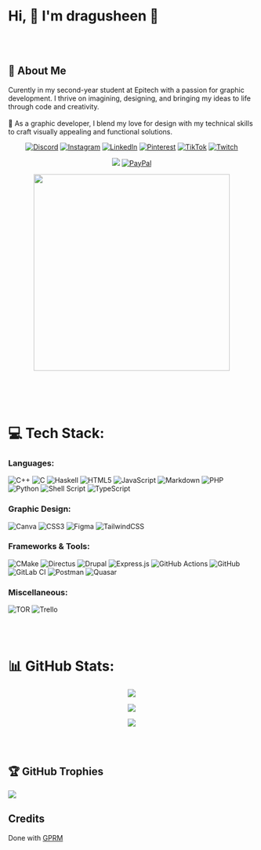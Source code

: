 # Hi, 👋 I'm dragusheen 🌸

<br>
<br>

## 💫 About Me

Curently in my second-year student at Epitech with a passion for graphic development. I thrive on imagining, designing, and bringing my ideas to life through code and creativity.<br><br>🎨 As a graphic developer, I blend my love for design with my technical skills to craft visually appealing and functional solutions.


<div align="center">

[![Discord](https://img.shields.io/badge/Discord-%237289DA.svg?logo=discord&logoColor=white)](https://discord.gg/1198005001952444598)
[![Instagram](https://img.shields.io/badge/Instagram-%23E4405F.svg?logo=Instagram&logoColor=white)](https://instagram.com/dragusheen)
[![LinkedIn](https://img.shields.io/badge/LinkedIn-%230077B5.svg?logo=linkedin&logoColor=white)](https://linkedin.com/in/nathan-tirolf)
[![Pinterest](https://img.shields.io/badge/Pinterest-%23E60023.svg?logo=Pinterest&logoColor=white)](https://pinterest.com/dragusheen_)
[![TikTok](https://img.shields.io/badge/TikTok-%23000000.svg?logo=TikTok&logoColor=white)](https://tiktok.com/@dragusheen)
[![Twitch](https://img.shields.io/badge/Twitch-%239146FF.svg?logo=Twitch&logoColor=white)](https://twitch.tv/dragusheen)

</div>

<div align="center">

[![](https://visitcount.itsvg.in/api?id=dragusheen&icon=7&color=10)](https://visitcount.itsvg.in)
[![PayPal](https://img.shields.io/badge/PayPal-00457C?style=for-the-badge&logo=paypal&logoColor=white)](https://paypal.me/dragusheen)

</div>

<div align="center">
    <img src="https://media1.tenor.com/m/LvPkpm53orwAAAAC/anime-kanna.gif" style="height: 400px;" />
</div>

<br>
<br>
<br>
<br>

# 💻 Tech Stack:

### Languages:
![C++](https://img.shields.io/badge/c++-%2300599C.svg?style=plastic&logo=c%2B%2B&logoColor=white)
![C](https://img.shields.io/badge/c-%2300599C.svg?style=plastic&logo=c&logoColor=white)
![Haskell](https://img.shields.io/badge/Haskell-5e5086?style=plastic&logo=haskell&logoColor=white)
![HTML5](https://img.shields.io/badge/html5-%23E34F26.svg?style=plastic&logo=html5&logoColor=white)
![JavaScript](https://img.shields.io/badge/javascript-%23323330.svg?style=plastic&logo=javascript&logoColor=%23F7DF1E)
![Markdown](https://img.shields.io/badge/markdown-%23000000.svg?style=plastic&logo=markdown&logoColor=white)
![PHP](https://img.shields.io/badge/php-%23777BB4.svg?style=plastic&logo=php&logoColor=white)
![Python](https://img.shields.io/badge/python-3670A0?style=plastic&logo=python&logoColor=ffdd54)
![Shell Script](https://img.shields.io/badge/shell_script-%23121011.svg?style=plastic&logo=gnu-bash&logoColor=white)
![TypeScript](https://img.shields.io/badge/typescript-%23007ACC.svg?style=plastic&logo=typescript&logoColor=white)

### Graphic Design:
![Canva](https://img.shields.io/badge/Canva-%2300C4CC.svg?style=plastic&logo=Canva&logoColor=white)
![CSS3](https://img.shields.io/badge/css3-%231572B6.svg?style=plastic&logo=css3&logoColor=white)
![Figma](https://img.shields.io/badge/figma-%23F24E1E.svg?style=plastic&logo=figma&logoColor=white)
![TailwindCSS](https://img.shields.io/badge/tailwindcss-%2338B2AC.svg?style=plastic&logo=tailwind-css&logoColor=white)

### Frameworks & Tools:
![CMake](https://img.shields.io/badge/CMake-%23008FBA.svg?style=plastic&logo=cmake&logoColor=white)
![Directus](https://img.shields.io/badge/directus-%2364f.svg?style=plastic&logo=directus&logoColor=white)
![Drupal](https://img.shields.io/badge/drupal-%230678BE.svg?style=plastic&logo=drupal&logoColor=white)
![Express.js](https://img.shields.io/badge/express.js-%23404d59.svg?style=plastic&logo=express&logoColor=%2361DAFB)
![GitHub Actions](https://img.shields.io/badge/github%20actions-%232671E5.svg?style=plastic&logo=githubactions&logoColor=white)
![GitHub](https://img.shields.io/badge/github-%23121011.svg?style=plastic&logo=github&logoColor=white)
![GitLab CI](https://img.shields.io/badge/gitlab%20CI-%23181717.svg?style=plastic&logo=gitlab&logoColor=white)
![Postman](https://img.shields.io/badge/Postman-FF6C37?style=plastic&logo=postman&logoColor=white)
![Quasar](https://img.shields.io/badge/Quasar-16B7FB?style=plastic&logo=quasar&logoColor=black)

### Miscellaneous:
![TOR](https://img.shields.io/badge/tor-%237E4798.svg?style=plastic&logo=tor-project&logoColor=white)
![Trello](https://img.shields.io/badge/Trello-%23026AA7.svg?style=plastic&logo=Trello&logoColor=white)

<br>
<br>

# 📊 GitHub Stats:
<div align="center">

![](https://github-readme-stats.vercel.app/api?username=dragusheen&theme=rose&hide_border=false&include_all_commits=true&count_private=false)<br/>

![](https://github-readme-streak-stats.herokuapp.com/?user=dragusheen&theme=rose&hide_border=false)<br/>

![](https://github-readme-stats.vercel.app/api/top-langs/?username=dragusheen&theme=rose&hide_border=false&include_all_commits=true&count_private=false&layout=compact)


</div>

<br>
<br>

## 🏆 GitHub Trophies
![](https://github-profile-trophy.vercel.app/?username=dragusheen&theme=rose&no-frame=false&no-bg=false&margin-w=4)


## Credits

Done with <a href="https://gprm.itsvg.in/" target="_blank">GPRM</a>
